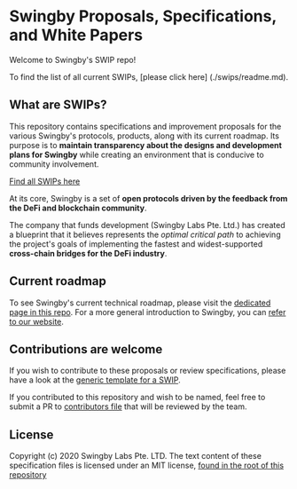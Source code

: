# Swingby Proposals, Specifications, and White Papers

Welcome to Swingby's SWIP repo! 

To find the list of all current SWIPs, [please click here]
(./swips/readme.md).


## What are SWIPs?

This repository contains specifications and improvement proposals for the various Swingby's protocols, products, along with its current roadmap. Its purpose is to **maintain transparency about the designs and development plans for Swingby** while creating an environment that is conducive to community involvement.

[Find all SWIPs here](./swips/readme.md)

At its core, Swingby is a set of **open protocols driven by the feedback from the DeFi and blockchain community**.

 The company that funds development (Swingby Labs Pte. Ltd.) has created a blueprint that it believes represents the _optimal critical path_ to achieving the project's goals of implementing the fastest and widest-supported **cross-chain bridges for the DeFi industry**.


## Current roadmap

To see Swingby's current technical roadmap, please visit the [dedicated page in this repo](./roadmap.md). For a more general introduction to Swingby, you can [refer to our website](https://swingby.network/en).

## Contributions are welcome

If you wish to contribute to these proposals or review specifications, please have a look at the [generic template for a SWIP](./template.md).

If you contributed to this repository and wish to be named, feel free to submit a PR to [contributors file](./contributors.md) that will be reviewed by the team.

## License

Copyright (c) 2020 Swingby Labs Pte. LTD. The text content of these specification files is licensed under an MIT license, [found in the root of this repository](./license.txt)